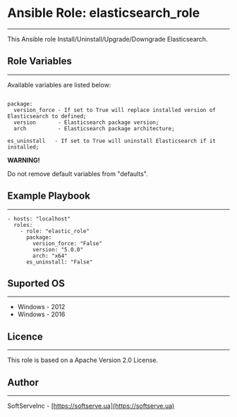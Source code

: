 # Ansible Role: elasticsearch_role #
*****
This Ansible role Install/Uninstall/Upgrade/Downgrade Elasticsearch.

## Role Variables ##
*****
Available variables are listed below:
```

package:
  version_force - If set to True will replace installed version of Elasticsearch to defined;
  version       - Elasticsearch package version;
  arch          - Elasticsearch package architecture;

es_uninstall   - If set to True will uninstall Elasticsearch if it installed;
```
**WARNING!**

Do not remove default variables from "defaults".

## Example Playbook ##
*****
```
- hosts: "localhost"
  roles:
    - role: "elastic_role"
      package:
        version_force: "False"
        version: "5.0.0"
        arch: "x64"
      es_uninstall: "False"
```

## Suported OS ##
*****
* Windows - 2012
* Windows - 2016

## Licence ##
*****
This role is based on a Apache Version 2.0 License.

## Author ##
*****
SoftServeInc - [https://softserve.ua](https://softserve.ua)
